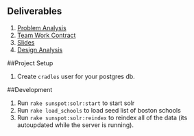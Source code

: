 ## Deliverables
1. [Problem Analysis](https://github.com/6170/cradles/blob/master/deliverables/problem-analysis.md)
2. [Team Work Contract](https://github.com/6170/cradles/blob/master/deliverables/team-work.md)
3. [Slides](http://6170.github.com/cradles/)
4. [Design Analysis](https://github.com/6170/cradles/blob/master/deliverables/design-analysis.md)

##Project Setup
1. Create ```cradles``` user for your postgres db.

##Development
1. Run ```rake sunspot:solr:start``` to start solr
2. Run ```rake load_schools``` to load seed list of boston schools
3. Run ```rake sunspot:solr:reindex``` to reindex all of the data (its autoupdated while the server is running).